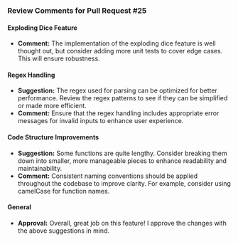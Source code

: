 ### Review Comments for Pull Request #25

#### Exploding Dice Feature
- **Comment:** The implementation of the exploding dice feature is well thought out, but consider adding more unit tests to cover edge cases. This will ensure robustness.

#### Regex Handling
- **Suggestion:** The regex used for parsing can be optimized for better performance. Review the regex patterns to see if they can be simplified or made more efficient.
- **Comment:** Ensure that the regex handling includes appropriate error messages for invalid inputs to enhance user experience.

#### Code Structure Improvements
- **Suggestion:** Some functions are quite lengthy. Consider breaking them down into smaller, more manageable pieces to enhance readability and maintainability.
- **Comment:** Consistent naming conventions should be applied throughout the codebase to improve clarity. For example, consider using camelCase for function names.

#### General
- **Approval:** Overall, great job on this feature! I approve the changes with the above suggestions in mind.